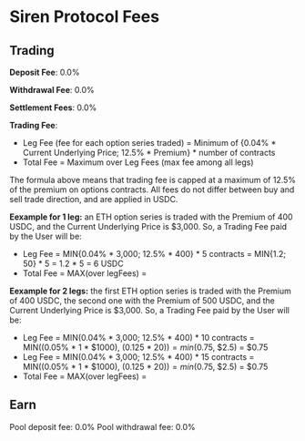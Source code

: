 # Siren Protocol Fees

## Trading

**Deposit Fee**: 0.0%

**Withdrawal Fee**: 0.0% 

**Settlement Fees**: 0.0% 

**Trading Fee**: 
- Leg Fee (fee for each option series traded) = Minimum of {0.04% * Current Underlying Price; 12.5% * Premium} * number of contracts
- Total Fee = Maximum over Leg Fees (max fee among all legs)

The formula above means that trading fee is capped at a maximum of 12.5% of the premium on options contracts.
All fees do not differ between buy and sell trade direction, and are applied in USDC.

**Eexample for 1 leg:** an ETH option series is traded with the Premium of 400 USDC, and the Current Underlying Price is $3,000.
So, a Trading Fee paid by the User will be:
- Leg Fee = MIN{0.04% * 3,000; 12.5% * 400} * 5 contracts = MIN{1.2; 50} * 5 = 1.2 * 5 = 6 USDC
- Total Fee = MAX(over legFees) = 

**Eexample for 2 legs:** the first ETH option series is traded with the Premium of 400 USDC, the second one with the Premium of 500 USDC, and the Current Underlying Price is $3,000.
So, a Trading Fee paid by the User will be:
- Leg Fee  = MIN(0.04% * 3,000; 12.5% * 400) * 10 contracts = MIN((0.05% * 1 * $1000), (0.125 * $20)) = min($0.75, $2.5) = $0.75
- Leg Fee  = MIN(0.04% * 3,000; 12.5% * 400) * 15 contracts = MIN((0.05% * 1 * $1000), (0.125 * $20)) = min($0.75, $2.5) = $0.75
- Total Fee = MAX(over legFees) = 

## Earn

Pool deposit fee: 0.0%
Pool withdrawal fee: 0.0% 
